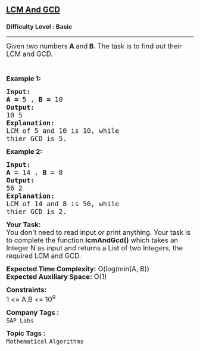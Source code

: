 <h2><a href="https://www.geeksforgeeks.org/problems/lcm-and-gcd4516/0">LCM And GCD</a></h2><h3>Difficulty Level : Basic</h3><hr><div class="problems_problem_content__Xm_eO"><p><span style="font-size: 18px;">Given two numbers<strong> A </strong>and<strong> B. </strong>The task is to find out their LCM and GCD.</span></p>
<p>&nbsp;</p>
<p><span style="font-size: 18px;"><strong>Example 1:</strong></span></p>
<pre><span style="font-size: 18px;"><strong>Input:</strong>
<strong>A = </strong>5 , <strong>B = </strong>10</span>
<span style="font-size: 18px;"><strong>Output:</strong></span>
<span style="font-size: 18px;">10 5</span>
<span style="font-size: 18px;"><strong>Explanation:</strong></span>
<span style="font-size: 18px;">LCM of 5 and 10 is 10, while
thier GCD is 5.</span></pre>
<p><span style="font-size: 18px;"><strong>Example 2:</strong></span></p>
<pre><span style="font-size: 18px;"><strong>Input:</strong>
<strong>A = </strong>14 , <strong>B = </strong>8</span>
<span style="font-size: 18px;"><strong>Output:</strong></span>
<span style="font-size: 18px;">56 2</span>
<span style="font-size: 18px;"><strong>Explanation:</strong></span>
<span style="font-size: 18px;">LCM of 14 and 8 is 56, while
thier GCD is 2.</span></pre>
<p><span style="font-size: 18px;"><strong>Your Task:</strong><br>You don't need to read input or print anything. Your task is to complete the function <strong>lcmAndGcd()</strong> which takes an Integer N as input and returns a List of two Integers, the required LCM and GCD.</span></p>
<p><span style="font-size: 18px;"><strong>Expected Time Complexity:</strong> O(log(min(A, B))</span><br><span style="font-size: 18px;"><strong>Expected Auxiliary Space:</strong> O(1)</span></p>
<p><span style="font-size: 18px;"><strong>Constraints:</strong></span><br><span style="font-size: 18px;">1 &lt;= A,B &lt;= 10<sup>9</sup></span></p></div><p><span style=font-size:18px><strong>Company Tags : </strong><br><code>SAP Labs</code>&nbsp;<br><p><span style=font-size:18px><strong>Topic Tags : </strong><br><code>Mathematical</code>&nbsp;<code>Algorithms</code>&nbsp;